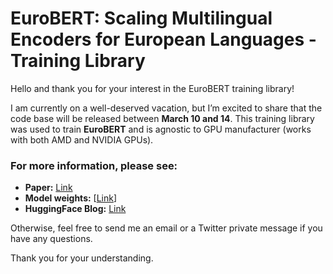 # EuroBERT: Scaling Multilingual Encoders for European Languages - Training Library

Hello and thank you for your interest in the EuroBERT training library!

I am currently on a well-deserved vacation, but I’m excited to share that the code base will be released between **March 10 and 14**. This training library was used to train **EuroBERT** and is agnostic to GPU manufacturer (works with both AMD and NVIDIA GPUs).

### For more information, please see:
- **Paper:** [Link](https://arxiv.org/abs/2503.05500)
- **Model weights:** [[Link](https://huggingface.co/EuroBERT)]
- **HuggingFace Blog:** [Link](https://huggingface.co/blog/EuroBERT/release)

Otherwise, feel free to send me an email or a Twitter private message if you have any questions.

Thank you for your understanding.